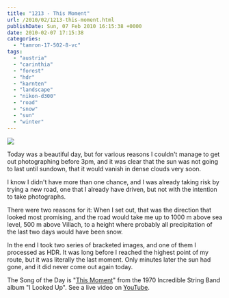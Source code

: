 ```yaml
---
title: "1213 - This Moment"
url: /2010/02/1213-this-moment.html
publishDate: Sun, 07 Feb 2010 16:15:38 +0000
date: 2010-02-07 17:15:38
categories: 
  - "tamron-17-502-8-vc"
tags: 
  - "austria"
  - "carinthia"
  - "forest"
  - "hdr"
  - "karnten"
  - "landscape"
  - "nikon-d300"
  - "road"
  - "snow"
  - "sun"
  - "winter"
---
```

<a target="_blank" href="https://d25zfm9zpd7gm5.cloudfront.net/1200x1200/2010/20100207_153111_photomatix_ps.jpg"><img src="https://d25zfm9zpd7gm5.cloudfront.net/0600x0600/2010/20100207_153111_photomatix_ps.jpg" /></a>

Today was a beautiful day, but for various reasons I couldn't manage to get out photographing before 3pm, and it was clear that the sun was not going to last until sundown, that it would vanish in dense clouds very soon.

 I know I didn't have more than one chance, and I was already taking risk by trying a new road, one that I already have driven, but not with the intention to take photographs.

There were two reasons for it: When I set out, that was the direction that looked most promising, and the road would take me up to 1000 m above sea level, 500 m above Villach, to a height where probably all precipitation of the last two days would have been snow.

In the end I took two series of bracketed images, and one of them I processed as HDR. It was long before I reached the highest point of my route, but it was literally the last moment. Only minutes later the sun had gone, and it did never come out again today.

The Song of the Day is "<a target="_blank" href="http://www.lyricsmode.com/lyrics/i/incredible_string_band/this_moment.html">This Moment</a>" from the 1970 Incredible String Band album "I Looked Up". See a live video on <a target="_blank" href="http://www.youtube.com/watch?v=Ivq3AxQq_O0">YouTube</a>.
